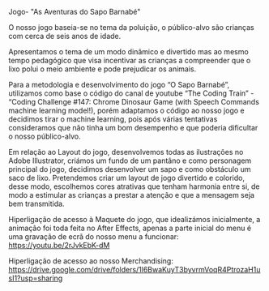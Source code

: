 Jogo- "As Aventuras do Sapo Barnabé"

O nosso jogo baseia-se no tema da poluição, o público-alvo são crianças com cerca de seis anos de idade. 

Apresentamos o tema de um modo dinâmico e divertido mas ao mesmo tempo pedagógico que visa incentivar as crianças a compreender que o lixo polui o meio ambiente e pode prejudicar os animais.

Para a metodologia e desenvolvimento do jogo “O Sapo Barnabé”, utilizamos como base o código do canal de youtube “The Coding Train” - “Coding Challenge #147: Chrome Dinosaur Game (with Speech Commands machine learning model!), porém adaptamos o código ao nosso jogo e decidimos tirar o machine learning, pois após várias tentativas consideramos que não tinha um bom desempenho e que poderia dificultar o nosso público-alvo.

Em relação ao Layout do jogo, desenvolvemos todas as ilustrações no Adobe Illustrator, criámos um fundo de um pantâno e como personagem principal do jogo, decidimos desenvolver um sapo e como obstáculo um saco de lixo. Pretendemos criar um layout de jogo divertido e colorido, desse modo, escolhemos cores atrativas que tenham harmonia entre si, de modo a estimular as crianças a prestar a atenção e que a mensagem seja bem transmitida.

Hiperligação de acesso à Maquete do jogo, que idealizámos inicialmente, a animação foi toda feita no After Effects, apenas a parte inicial do menu é uma gravação de ecrã do nosso menu a funcionar: 
https://youtu.be/2rJvkEbK-dM


Hiperligação de acesso ao nosso Merchandising: 
https://drive.google.com/drive/folders/1l6BwaKuyT3byvrmVoqR4PtrozaH1usI1?usp=sharing
